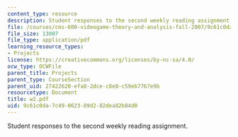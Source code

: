 ```yaml
---
content_type: resource
description: Student responses to the second weekly reading assignment.
file: /courses/cms-600-videogame-theory-and-analysis-fall-2007/9c61c0da7c49062389d282dea82b84d0_w2.pdf
file_size: 13007
file_type: application/pdf
learning_resource_types:
- Projects
license: https://creativecommons.org/licenses/by-nc-sa/4.0/
ocw_type: OCWFile
parent_title: Projects
parent_type: CourseSection
parent_uid: 27422620-efa8-2dce-c8e8-c59eb7767e9b
resourcetype: Document
title: w2.pdf
uid: 9c61c0da-7c49-0623-89d2-82dea82b84d0
---
```

Student responses to the second weekly reading assignment.